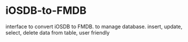 # iOSDB-to-FMDB
interface to convert iOSDB to FMDB. to manage database. insert, update, select, delete data from table, user friendly
